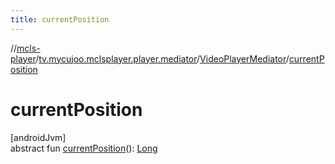 ```yaml
---
title: currentPosition
---
```

//[mcls-player](../../../index.html)/[tv.mycujoo.mclsplayer.player.mediator](../index.html)/[VideoPlayerMediator](index.html)/[currentPosition](current-position.html)



# currentPosition



[androidJvm]\
abstract fun [currentPosition](current-position.html)(): [Long](https://kotlinlang.org/api/latest/jvm/stdlib/kotlin/-long/index.html)




